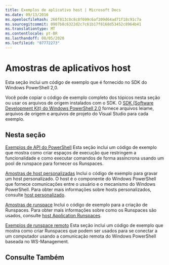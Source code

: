 ```yaml
---
title: Exemplos de aplicativo host | Microsoft Docs
ms.date: 09/13/2016
ms.openlocfilehash: 260f813c8c8c8f699c6af209d64ad71f18c91c7a
ms.sourcegitcommit: 0907b8c6322d2c7c61b17f8168d53452c8964b41
ms.translationtype: MT
ms.contentlocale: pt-BR
ms.lasthandoff: 08/05/2020
ms.locfileid: "87772273"
---
```

# <a name="host-application-samples"></a>Amostras de aplicativos host

Esta seção inclui um código de exemplo que é fornecido no SDK do Windows PowerShell 2,0.

 Você pode copiar o código de exemplo completo dos tópicos nesta seção ou usar os arquivos de origem instalados com o SDK. O [SDK (Software Development Kit) do Windows PowerShell 2,0](https://www.microsoft.com/download/details.aspx?id=2560) fornece arquivos leiame, arquivos de origem e arquivos de projeto do Visual Studio para cada exemplo.

## <a name="in-this-section"></a>Nesta seção

 [Exemplos de API do PowerShell](./windows-powershell-api-samples.md) Esta seção inclui um código de exemplo que mostra como criar espaços de execução que restringem a funcionalidade e como executar comandos de forma assíncrona usando um pool de runspace para fornecer os Runspaces.

 [Amostras de host personalizadas](./custom-host-samples.md) Inclui o código de exemplo para gravar um host personalizado. O host é o componente do Windows PowerShell que fornece comunicações entre o usuário e o mecanismo do Windows PowerShell. Para obter mais informações sobre hosts personalizados, consulte [host personalizado](./writing-a-windows-powershell-host-application.md).

 [Amostras de runspace](./runspace-samples.md) Inclui o código de exemplo para a criação de Runspaces. Para obter mais informações sobre como os Runspaces são usados, consulte [host Application Runspaces](creating-runspaces.md).

 [Exemplos de runspace remoto](./remote-runspace-samples.md) Esta seção inclui um código de exemplo que mostra como criar Runspaces que podem ser usados para se conectar a um computador usando a comunicação remota do Windows PowerShell baseada no WS-Management.

## <a name="see-also"></a>Consulte Também
